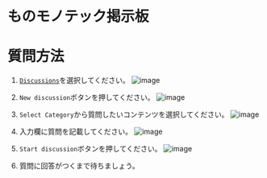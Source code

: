 # ものモノテック掲示板

# 質問方法
1. [`Discussions`](https://github.com/jellywareDev/githubTest/discussions)を選択してください。
![image](https://user-images.githubusercontent.com/62638318/147305744-f43dc7df-dad3-47a8-a283-0ce2892c0952.png)

2. `New discussion`ボタンを押してください。
![image](https://user-images.githubusercontent.com/62638318/145526677-4707d576-c461-4778-9d27-a35b69c3c01f.png)

3. `Select Category`から質問したいコンテンツを選択してください。
![image](https://user-images.githubusercontent.com/62638318/145525799-f08bc5e9-7bb4-488c-89cf-71187a561b0d.png)

4. 入力欄に質問を記載してください。
![image](https://user-images.githubusercontent.com/62638318/145526248-c36e5ef2-41ed-4196-9eb7-9b6f30a2304f.png)

5. `Start discussion`ボタンを押してください。
![image](https://user-images.githubusercontent.com/62638318/145526467-927af1fd-8b05-4c34-8de3-3cef0cb6ae58.png)

6. 質問に回答がつくまで待ちましょう。
